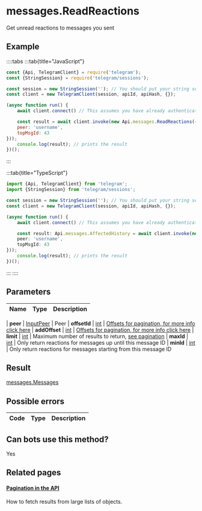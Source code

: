# messages.ReadReactions

Get unread reactions to messages you sent



## Example

::::tabs
:::tab{title="JavaScript"}
```js
const {Api, TelegramClient} = require('telegram');
const {StringSession} = require('telegram/sessions');

const session = new StringSession(''); // You should put your string session here
const client = new TelegramClient(session, apiId, apiHash, {});

(async function run() {
    await client.connect() // This assumes you have already authenticated with .start()

    const result = await client.invoke(new Api.messages.ReadReactions({
    peer: 'username',
    topMsgId: 43
}));
    console.log(result); // prints the result
})();
```
:::

:::tab{title="TypeScript"}
```ts
import {Api, TelegramClient} from 'telegram';
import {StringSession} from 'telegram/sessions';

const session = new StringSession(''); // You should put your string session here
const client = new TelegramClient(session, apiId, apiHash, {});

(async function run() {
    await client.connect() // This assumes you have already authenticated with .start()

    const result: Api.messages.AffectedHistory = await client.invoke(new Api.messages.ReadReactions({
    peer: 'username',
    topMsgId: 43
}));
    console.log(result); // prints the result
})();
```
:::
::::



## Parameters

| Name | Type | Description |
| :--: | ---- | ----------- |

| **peer** | [InputPeer](https://core.telegram.org/type/InputPeer) | Peer 
| **offsetId** | [int](https://core.telegram.org/type/int) | [Offsets for pagination, for more info click here](https://core.telegram.org/api/offsets) 
| **addOffset** | [int](https://core.telegram.org/type/int) | [Offsets for pagination, for more info click here](https://core.telegram.org/api/offsets) 
| **limit** | [int](https://core.telegram.org/type/int) | Maximum number of results to return, [see pagination](https://core.telegram.org/api/offsets) 
| **maxId** | [int](https://core.telegram.org/type/int) | Only return reactions for messages up until this message ID 
| **minId** | [int](https://core.telegram.org/type/int) | Only return reactions for messages starting from this message ID 


## Result

[messages.Messages](https://core.telegram.org/type/messages.Messages)



## Possible errors

| Code | Type | Description |
| :--: | ---- | ----------- |



## Can bots use this method?

Yes

## Related pages

#### [Pagination in the API](https://core.telegram.org/api/offsets)

How to fetch results from large lists of objects.




